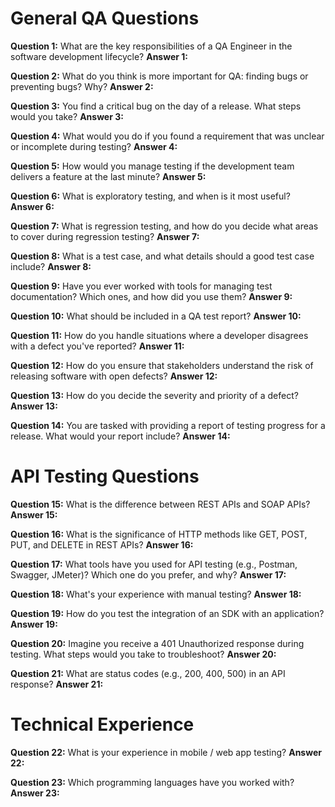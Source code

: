 # General QA Questions
**Question 1:** What are the key responsibilities of a QA Engineer in the software development lifecycle?
**Answer 1:** <!-- <Write your answer here> -->

**Question 2:** What do you think is more important for QA: finding bugs or preventing bugs? Why?
**Answer 2:** <!-- <Write your answer here> -->

**Question 3:** You find a critical bug on the day of a release. What steps would you take?
**Answer 3:** <!-- <Write your answer here> -->

**Question 4:** What would you do if you found a requirement that was unclear or incomplete during testing?
**Answer 4:** <!-- <Write your answer here> -->

**Question 5:** How would you manage testing if the development team delivers a feature at the last minute?
**Answer 5:** <!-- <Write your answer here> -->

**Question 6:** What is exploratory testing, and when is it most useful?
**Answer 6:** <!-- <Write your answer here> -->

**Question 7:** What is regression testing, and how do you decide what areas to cover during regression testing?
**Answer 7:** <!-- <Write your answer here> -->

**Question 8:** What is a test case, and what details should a good test case include?
**Answer 8:** <!-- <Write your answer here> -->

**Question 9:** Have you ever worked with tools for managing test documentation? Which ones, and how did you use them?
**Answer 9:** <!-- <Write your answer here> -->

**Question 10:** What should be included in a QA test report?
**Answer 10:** <!-- <Write your answer here> -->

**Question 11:** How do you handle situations where a developer disagrees with a defect you've reported?
**Answer 11:** <!-- <Write your answer here> -->

**Question 12:** How do you ensure that stakeholders understand the risk of releasing software with open defects?
**Answer 12:** <!-- <Write your answer here> -->

**Question 13:** How do you decide the severity and priority of a defect?
**Answer 13:** <!-- <Write your answer here> -->

**Question 14:** You are tasked with providing a report of testing progress for a release. What would your report include?
**Answer 14:** <!-- <Write your answer here> -->

# API Testing Questions

**Question 15:** What is the difference between REST APIs and SOAP APIs?
**Answer 15:** <!-- <Write your answer here> -->

**Question 16:** What is the significance of HTTP methods like GET, POST, PUT, and DELETE in REST APIs?
**Answer 16:** <!-- <Write your answer here> -->

**Question 17:** What tools have you used for API testing (e.g., Postman, Swagger, JMeter)? Which one do you prefer, and why?
**Answer 17:** <!-- <Write your answer here> -->

**Question 18:** What's your experience with manual testing?
**Answer 18:** <!-- <Write your answer here> -->

**Question 19:** How do you test the integration of an SDK with an application?
**Answer 19:** <!-- <Write your answer here> -->

**Question 20:** Imagine you receive a 401 Unauthorized response during testing. What steps would you take to troubleshoot?
**Answer 20:** <!-- <Write your answer here> -->

**Question 21:** What are status codes (e.g., 200, 400, 500) in an API response?
**Answer 21:** <!-- <Write your answer here> -->

# Technical Experience

**Question 22:** What is your experience in mobile / web app testing?
**Answer 22:** <!-- <Write your answer here> -->

**Question 23:** Which programming languages have you worked with?
**Answer 23:** <!-- <Write your answer here> -->